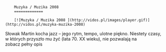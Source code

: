 
        Muzyka / Muzika 2008 
        =============
        
        [![Muzyka / Muzika 2008 ](http://vidos.pl/images/player.gif)](http://vidos.pl/muzyka-muzika-2008)
        
        
 Słowak Martin kocha jazz – jego rytm, tempo, ulotne piękno. Niestety czasy, w których przyszło mu żyć (lata 70. XX wieku), nie pozwalają na zobacz pełny opis
    